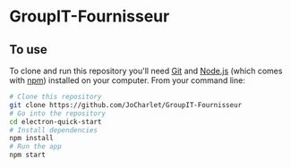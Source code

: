 # GroupIT-Fournisseur

## To use
To clone and run this repository you'll need [Git](https://git-scm.com) and [Node.js](https://nodejs.org/en/download/) (which comes with [npm](http://npmjs.com)) installed on your computer. From your command line:

```bash
# Clone this repository
git clone https://github.com/JoCharlet/GroupIT-Fournisseur
# Go into the repository
cd electron-quick-start
# Install dependencies
npm install
# Run the app
npm start
```
